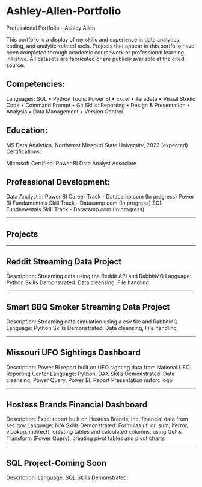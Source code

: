 # Ashley-Allen-Portfolio
Professional Portfolio - Ashley Allen

This portfolio is a display of my skills and experience in data analytics, coding, and analytic-related tools. Projects that appear in this portfolio have been completed through academic coursework or professional learning initiative. All datasets are fabricated or are publicly available at the cited source.

## Competencies:

Languages: SQL • Python 
Tools: Power BI • Excel • Teradata • Visual Studio Code • Command Prompt • Git
Skills: Reporting • Design & Presentation • Analysis • Data Management • Version Control

## Education:

MS Data Analytics, Northwest Missouri State University, 2023 (expected)
Certifications:

Microsoft Certified: Power BI Data Analyst Associate

## Professional Development:

Data Analyst in Power BI Career Track - Datacamp.com (In progress)
Power BI Fundamentals Skill Track - Datacamp.com (In progress)
SQL Fundamentals Skill Track - Datacamp.com (In progress)

***********************************************************************************************************************************************************************
## Projects
***********************************************************************************************************************************************************************
## Reddit Streaming Data Project

Description: Streaming data using the Reddit API and RabbitMQ 
Language: Python 
Skills Demonstrated: Data cleansing, File handling 

***********************************************************************************************************************************************************************
## Smart BBQ Smoker Streaming Data Project

Description: Streaming data simulation using a csv file and RabbitMQ
Language: Python
Skills Demonstrated: Data cleansing, File handling

***********************************************************************************************************************************************************************
## Missouri UFO Sightings Dashboard

Description: Power BI report built on UFO sighting data from National UFO Reporting Center
Language: Python, DAX
Skills Demonstrated: Data cleansing, Power Query, Power BI, Report Presentation
nuforc logo

***********************************************************************************************************************************************************************
## Hostess Brands Financial Dashboard

Description: Excel report built on Hostess Brands, Inc. financial data from sec.gov
Language: N/A
Skills Demonstrated: Formulas (if, or, sum, iferror, vlookup, indirect), creating tables and calculated columns, using Get & Transform (Power Query), creating pivot tables and pivot charts

***********************************************************************************************************************************************************************
## SQL Project-Coming Soon

Description:
Language: SQL
Skills Demonstrated:
